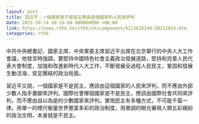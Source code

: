 ```yaml
---
layout: post
title: 習近平：一個國家是不是民主應由這個國家的人民來評判
date: 2021-10-14 16:16:04.000000000 +08:00
link: https://news.rthk.hk/rthk/ch/component/k2/1615240-20211014.htm
categories: rthk
---
```


中共中央總書記、國家主席、中央軍委主席習近平出席在北京舉行的中央人大工作會議，他發言時強調，要堅持中國特色社會主義政治發展道路，堅持和完善人民代表大會制度，加強和改進新時代人大工作，不斷發展全過程人民民主，鞏固和發展生動活潑、安定團結的政治局面。

習近平又說，一個國家是不是民主，應該由這個國家的人民來評判，而不應由外部少數人指手畫腳來評判。國際社會哪個國家是不是民主，應該由國際社會共同來評判，而不應由自以為是的少數國家來評判。實現民主有多種方式，不可能千篇一律。用單一的標尺衡量世界豐富多彩的政治制度，用單調的眼光審視人類五彩繽紛的政治文明，本身就是不民主。
